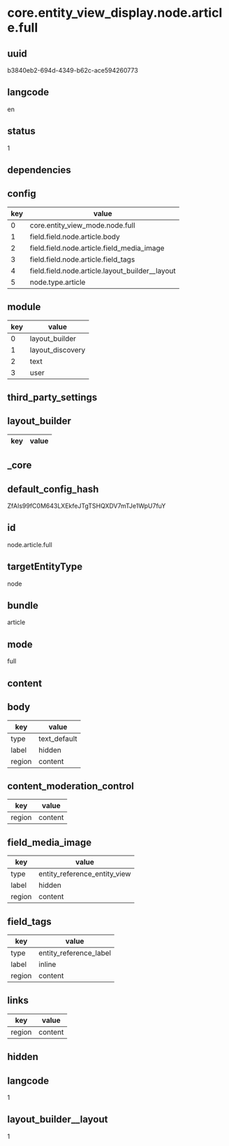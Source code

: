 # core.entity_view_display.node.article.full

## uuid
b3840eb2-694d-4349-b62c-ace594260773

## langcode
en

## status
1

## dependencies

## config
|key|value|
|-|-|
|0|core.entity_view_mode.node.full|
|1|field.field.node.article.body|
|2|field.field.node.article.field_media_image|
|3|field.field.node.article.field_tags|
|4|field.field.node.article.layout_builder__layout|
|5|node.type.article|


## module
|key|value|
|-|-|
|0|layout_builder|
|1|layout_discovery|
|2|text|
|3|user|


## third_party_settings

## layout_builder
|key|value|
|-|-|


## _core

## default_config_hash
ZfAIs99fC0M643LXEkfeJTgTSHQXDV7mTJe1WpU7fuY

## id
node.article.full

## targetEntityType
node

## bundle
article

## mode
full

## content

## body
|key|value|
|-|-|
|type|text_default|
|label|hidden|
|region|content|


## content_moderation_control
|key|value|
|-|-|
|region|content|


## field_media_image
|key|value|
|-|-|
|type|entity_reference_entity_view|
|label|hidden|
|region|content|


## field_tags
|key|value|
|-|-|
|type|entity_reference_label|
|label|inline|
|region|content|


## links
|key|value|
|-|-|
|region|content|


## hidden

## langcode
1

## layout_builder__layout
1
